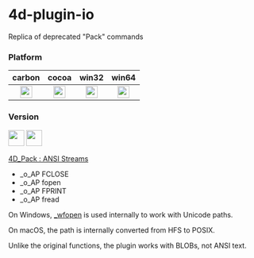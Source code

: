 # 4d-plugin-io
Replica of deprecated "Pack" commands 

### Platform

| carbon | cocoa | win32 | win64 |
|:------:|:-----:|:---------:|:---------:|
|<img src="https://cloud.githubusercontent.com/assets/1725068/22371562/1b091f0a-e4db-11e6-8458-8653954a7cce.png" width="24" height="24" />|<img src="https://cloud.githubusercontent.com/assets/1725068/22371562/1b091f0a-e4db-11e6-8458-8653954a7cce.png" width="24" height="24" />|<img src="https://cloud.githubusercontent.com/assets/1725068/22371562/1b091f0a-e4db-11e6-8458-8653954a7cce.png" width="24" height="24" />|<img src="https://cloud.githubusercontent.com/assets/1725068/22371562/1b091f0a-e4db-11e6-8458-8653954a7cce.png" width="24" height="24" />|

### Version

<img src="https://cloud.githubusercontent.com/assets/1725068/18940649/21945000-8645-11e6-86ed-4a0f800e5a73.png" width="32" height="32" /> <img src="https://cloud.githubusercontent.com/assets/1725068/18940648/2192ddba-8645-11e6-864d-6d5692d55717.png" width="32" height="32" />

[4D_Pack : ANSI Streams](http://doc.4d.com/4Dv15/4D-Pack/15.1/4D-Pack-ANSI-Streams.201-2787480.en.html)

* _o_AP FCLOSE
* _o_AP fopen
* _o_AP FPRINT
* _o_AP fread

On Windows, [_wfopen](https://msdn.microsoft.com/en-us/library/yeby3zcb.aspx) is used internally to work with Unicode paths.

On macOS, the path is internally converted from HFS to POSIX.

Unlike the original functions, the plugin works with BLOBs, not ANSI text.
